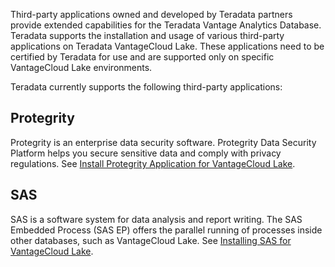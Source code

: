 Third-party applications owned and developed by Teradata partners provide extended capabilities for the Teradata Vantage Analytics Database. Teradata supports the installation and usage of various third-party applications on Teradata VantageCloud Lake. These applications need to be certified by Teradata for use and are supported only on specific VantageCloud Lake environments.

Teradata currently supports the following third-party applications:

## Protegrity


Protegrity is an enterprise data security software. Protegrity Data Security Platform helps you secure sensitive data and comply with privacy regulations. See [Install Protegrity Application for VantageCloud Lake](https://docs.teradata.com/access/sources/dita/topic?dita:topicPath=bdz1707141094808.dita&utm_source=console&utm_medium=iph).

## SAS


SAS is a software system for data analysis and report writing. The SAS Embedded Process (SAS EP) offers the parallel running of processes inside other databases, such as VantageCloud Lake. See [Installing SAS for VantageCloud Lake](https://docs.teradata.com/access/sources/dita/topic?dita:topicPath=xgb1712764452211.dita&utm_source=console&utm_medium=iph).

